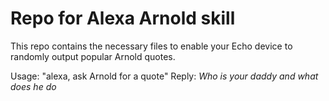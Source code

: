 # Repo for Alexa Arnold skill
This repo contains the necessary files to enable your Echo device to randomly output popular Arnold quotes.

Usage: "alexa, ask Arnold for a quote"
Reply: *Who is your daddy and what does he do*
